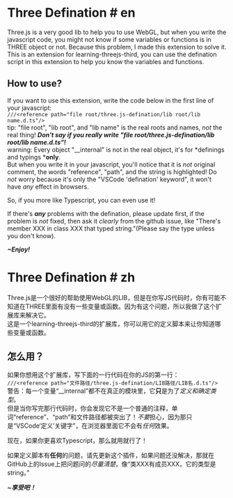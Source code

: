 # Three Defination \# en
Three.js is a very good lib to help you to use WebGL, but when you write the javascript code, you might not know if some variables or functions is in THREE object or not. Because this problem, I made this extension to solve it.  
This is an extension for learning-threejs-third, you can use the defination script in this extension to help you know the variables and functions.

## How to use?
If you want to use this extension, write the code below in the first line of your javascript:  
`///<reference path="file root/three.js-defination/lib root/lib name.d.ts"/>`  
tip: "file root", "lib root", and "lib name" is the real roots and names, *not* the real thing! ***Don't say if you really write "file root/three.js-defination/lib root/lib name.d.ts"!***  
warning: Every object "__internal" is not in the real object, it's for *definings and typings ***only**.  
But when you write it in your javascript, you'll notice that it is *not* original comment, the words "reference", "path", and the string is highlighted! Do *not* worry because it's only the "VSCode 'defination' keyword", it won't have *any* effect in browsers.

So, if you more like Typescript, you can even use it!

If there's ***any*** problems with the defination, please update first, if the problem is *not* fixed, then ask it *clearly* from the github issue, like "There's member XXX in class XXX that typed string."(Please say the type unless you don't know).  

***~Enjoy!***

# Three Defination \# zh
Three.js是一个很好的帮助使用WebGL的LIB，但是在你写JS代码时，你有可能不知道在THREE里面有没有一些变量或函数。因为有这个问题，所以我做了这个扩展库来解决它。  
这是一个learning-threejs-third的扩展库，你可以用它的定义脚本来让你知道哪些变量或函数。

## 怎么用？
如果你想用这个扩展库，写下面的一行代码在你的JS的第一行：  
`///<reference path="文件路径/three.js-defination/LIB路径/LIB名.d.ts"/>`  
警告：每一个变量“__internal”都不在真正的模块里，它**只**是为了*定义和确定类型*。  
但是当你写完那行代码时，你会发现它不是一个普通的注释，单词“reference”、“path”和文件路径都被突出了！*不要*担心，因为那只是“VSCode‘定义’关键字”，在浏览器里面它不会有*任何*效果。

现在，如果你更喜欢Typescript，那么就用就行了！

如果定义脚本有**任何**的问题，请先更新这个插件，如果问题还没解决，那就在GitHub上的Issue上把问题问的*尽量清楚*，像“类XXX有成员XXX，它的类型是string。”

***~享受吧！***
